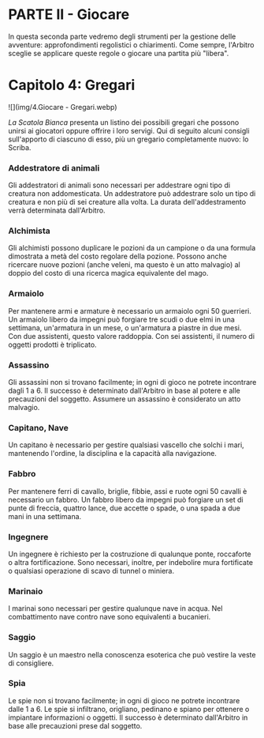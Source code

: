 # PARTE II - Giocare

In questa seconda parte vedremo degli strumenti per la gestione delle avventure: approfondimenti regolistici o chiarimenti. Come sempre, l'Arbitro sceglie se applicare queste regole o giocare una partita più "libera". 

# Capitolo 4: Gregari

![](img/4.Giocare - Gregari.webp)

*La Scatola Bianca* presenta un listino dei possibili gregari che possono unirsi ai giocatori oppure offrire i loro servigi. Qui di seguito alcuni consigli sull'apporto di ciascuno di esso, più un gregario completamente nuovo: lo Scriba.

### Addestratore di animali

Gli addestratori di animali sono necessari per addestrare ogni tipo di creatura non addomesticata. Un addestratore può addestrare solo un tipo di creatura e non più di sei creature alla volta. La durata dell'addestramento verrà determinata dall'Arbitro.

### Alchimista

Gli alchimisti possono duplicare le pozioni da un campione o da una formula dimostrata a metà del costo regolare della pozione. Possono anche ricercare nuove pozioni (anche veleni, ma questo è un atto malvagio) al doppio del costo di una ricerca magica equivalente del mago.

### Armaiolo

Per mantenere armi e armature è necessario un armaiolo ogni 50 guerrieri. Un armaiolo libero da impegni può forgiare tre scudi o due elmi in una settimana, un'armatura in un mese, o un'armatura a piastre in due mesi. Con due assistenti, questo valore raddoppia. Con sei assistenti, il numero di oggetti prodotti è triplicato.

### Assassino

Gli assassini non si trovano facilmente; in ogni di gioco ne potrete incontrare dagli 1 a 6. Il successo è determinato dall'Arbitro in base al potere e alle precauzioni del soggetto. Assumere un assassino è considerato un atto malvagio.

### Capitano, Nave

Un capitano è necessario per gestire qualsiasi vascello che solchi i mari, mantenendo l'ordine, la disciplina e la capacità alla navigazione.

### Fabbro

Per mantenere ferri di cavallo, briglie, fibbie, assi e ruote ogni 50 cavalli è necessario un fabbro. Un fabbro libero da impegni può forgiare un set di punte di freccia, quattro lance, due accette o spade, o una spada a due mani in una settimana.

### Ingegnere

Un ingegnere è richiesto per la costruzione di qualunque ponte, roccaforte o altra fortificazione. Sono necessari, inoltre, per indebolire mura fortificate o qualsiasi operazione di scavo di tunnel o miniera.

### Marinaio

I marinai sono necessari per gestire qualunque nave in acqua. Nel combattimento nave contro nave sono equivalenti a bucanieri.

### Saggio

Un saggio è un maestro nella conoscenza esoterica che può vestire la veste di consigliere.

### Spia

Le spie non si trovano facilmente; in ogni di gioco ne potrete incontrare dalle 1 a 6. Le spie si infiltrano, origliano, pedinano e spiano per ottenere o impiantare informazioni o oggetti. Il successo è determinato dall'Arbitro in base alle precauzioni prese dal soggetto.